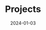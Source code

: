 ---
title: Projects
date: 2024-01-03
type: landing

design:
  css_class: projects-page
  spacing: '5rem'
  css_style: |
    .line-clamp-2, .line-clamp-3 {
      overflow: visible !important;
      display: block !important;
      -webkit-box-orient: initial !important;
      -webkit-line-clamp: initial !important;
    }

sections:
  - block: collection
    content:
      title: Selected Projects
      text: I enjoy making things. Here are a selection of projects that I have worked on over the years.
      filters:
        folders:
          - project
    design:
      view: article-grid
      text_length: 1000
      fill_image: false
      columns: 3
---